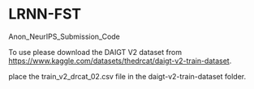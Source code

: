 # LRNN-FST
Anon_NeurIPS_Submission_Code

To use please download the DAIGT V2 dataset from https://www.kaggle.com/datasets/thedrcat/daigt-v2-train-dataset.

place the train_v2_drcat_02.csv file in the daigt-v2-train-dataset folder.
